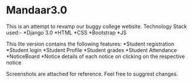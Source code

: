 # Mandaar3.0
This is an attempt to revamp our buggy college website.
Technology Stack used:-
*Django 3.0
*HTML 
*CSS
*Bootstrap
*JS

This lite version contains the following features:
*Student registration
*Student login
*Student Profile
*Student grades
*Student Attendance
*NoticeBoard
*Notice details of each notice on clicking on the respective notice

Screenshots are attached for reference.
Feel free to suggrest changes.
